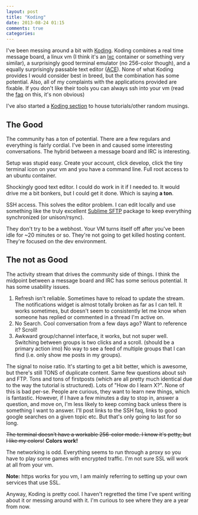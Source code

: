 ```yaml
---
layout: post
title: "Koding"
date: 2013-08-24 01:15
comments: true
categories: 
---
```

I've been messing around a bit with [Koding](http://www.koding.com/). Koding combines a real time message board, a linux vm (I think it's an [lxc](http://lxc.sourceforge.net/) container or something very similar), a surprisingly good terminal emulator (no 256-color though), and a equally surprisingly passable text editor ([ACE](http://ace.c9.io/#nav=about)).  None of what Koding provides I would consider best in breed, but the combination has some potential.  Also, all of my complaints with the applications provided are fixable.  If you don't like their tools you can always ssh into your vm  (read the [faq](http://koding.github.io/docs/guides/ssh-into-your-vm/) on this, it's non obvious)

I've also started a [Koding section](Koding/) to house tutorials/other random musings.

The Good
-----
The community has a ton of potential.  There are a few regulars and everything is fairly cordial.  I've been in and caused some interesting conversations.  The hybrid between a message board and IRC is interesting.  

Setup was stupid easy.  Create your account, click develop, click the tiny terminal icon on your vm and you have a command line.  Full root access to an ubuntu container.  

Shockingly good text editor.  I could do work in it if I needed to.  It would drive me a bit bonkers, but I could get it done.  Which is saying **a ton**.  

SSH access.  This solves the editor problem.  I can edit locally and use something like the truly excellent [Sublime SFTP](http://koding.github.io/docs/guides/ssh-into-your-vm/) package to keep everything synchronized (or unison/rsync).  

They don't try to be a webhost.  Your VM turns itself off after you've been idle for ~20 minutes or so.  They're not going to get killed hosting content.  They're focused on the dev environment.  

The not as Good
---------------
The activity stream that drives the community side of things.  I think the midpoint between a message board and IRC has some serious potential.  It has some usability issues.

1. Refresh isn't reliable.  Sometimes have to reload to update the stream.  The notifications widget is almost totally broken as far as I can tell.  It works sometimes, but doesn't seem to consistently let me know when someone has replied or commented in a thread I'm active on.
2. No Search. Cool conversation from a few days ago?  Want to reference it?  Scroll!
3. Awkward group/channel interface, it works, but not super well.  Switching between groups is two clicks and a scroll. (should be a primary action imo) No way to see a feed of multiple groups that I can find (i.e. only show me posts in my groups).

The signal to noise ratio.  It's starting to get a bit better, which is awesome, but there's still TONS of duplicate content.  Same few questions about ssh and FTP.  Tons and tons of firstposts (which are all pretty much identical due to the way the tutorial is structured). Lots of "How do I learn X?".  None of this is bad per-se.  People are curious, they want to learn new things, which is fantastic.  However, if I have a few minutes a day to stop in, answer a question, and move on, I'm less likely to keep coming back unless there is something I want to answer.  I'll post links to the SSH faq, links to good google searches on a given topic etc.  But that's only going to last for so long.

<del>The terminal doesn't have a workable 256-color mode.  I know it's petty, but I like my colors!</del>  **Colors work!**

The networking is odd.  Everything seems to run through a proxy so you have to play some games with encrypted traffic.  I'm not sure SSL will work at all from your vm. 

**Note:** https works for you vm, I am mainly referring to setting up your own services that use SSL.


Anyway, Koding is pretty cool.  I haven't regretted the time I've spent writing about it or messing around with it.  I'm curious to see where they are a year from now.



